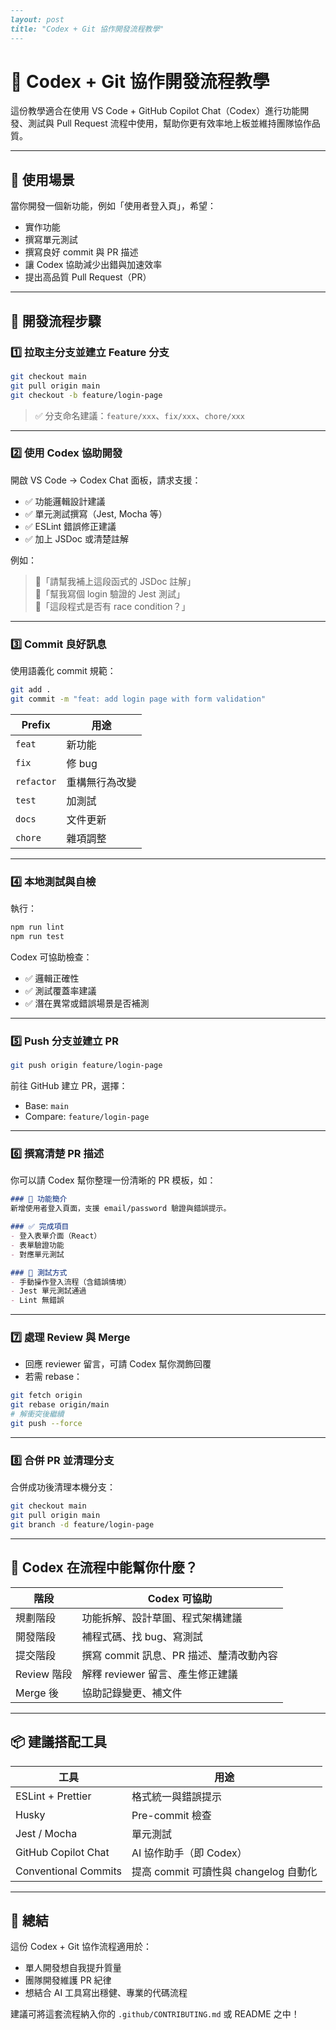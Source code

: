 ```markdown
---
layout: post
title: "Codex + Git 協作開發流程教學"
---
```

# 🧠 Codex + Git 協作開發流程教學

這份教學適合在使用 VS Code + GitHub Copilot Chat（Codex）進行功能開發、測試與 Pull Request 流程中使用，幫助你更有效率地上板並維持團隊協作品質。

---

## 🎯 使用場景

當你開發一個新功能，例如「使用者登入頁」，希望：

- 實作功能
- 撰寫單元測試
- 撰寫良好 commit 與 PR 描述
- 讓 Codex 協助減少出錯與加速效率
- 提出高品質 Pull Request（PR）

---

## 🔁 開發流程步驟

### 1️⃣ 拉取主分支並建立 Feature 分支

```bash
git checkout main
git pull origin main
git checkout -b feature/login-page
```

> ✅ 分支命名建議：`feature/xxx`、`fix/xxx`、`chore/xxx`

---

### 2️⃣ 使用 Codex 協助開發

開啟 VS Code → Codex Chat 面板，請求支援：
- ✅ 功能邏輯設計建議
- ✅ 單元測試撰寫（Jest, Mocha 等）
- ✅ ESLint 錯誤修正建議
- ✅ 加上 JSDoc 或清楚註解

例如：

> 💬「請幫我補上這段函式的 JSDoc 註解」  
> 💬「幫我寫個 login 驗證的 Jest 測試」  
> 💬「這段程式是否有 race condition？」  

---

### 3️⃣ Commit 良好訊息

使用語義化 commit 規範：

```bash
git add .
git commit -m "feat: add login page with form validation"
```

| Prefix | 用途 |
|--------|------|
| `feat` | 新功能 |
| `fix` | 修 bug |
| `refactor` | 重構無行為改變 |
| `test` | 加測試 |
| `docs` | 文件更新 |
| `chore` | 雜項調整 |

---

### 4️⃣ 本地測試與自檢

執行：

```bash
npm run lint
npm run test
```

Codex 可協助檢查：
- ✅ 邏輯正確性
- ✅ 測試覆蓋率建議
- ✅ 潛在異常或錯誤場景是否補測

---

### 5️⃣ Push 分支並建立 PR

```bash
git push origin feature/login-page
```

前往 GitHub 建立 PR，選擇：
- Base: `main`
- Compare: `feature/login-page`

---

### 6️⃣ 撰寫清楚 PR 描述

你可以請 Codex 幫你整理一份清晰的 PR 模板，如：

```markdown
### 📌 功能簡介
新增使用者登入頁面，支援 email/password 驗證與錯誤提示。

### ✅ 完成項目
- 登入表單介面（React）
- 表單驗證功能
- 對應單元測試

### 🧪 測試方式
- 手動操作登入流程（含錯誤情境）
- Jest 單元測試通過
- Lint 無錯誤
```

---

### 7️⃣ 處理 Review 與 Merge

- 回應 reviewer 留言，可請 Codex 幫你潤飾回覆
- 若需 rebase：

```bash
git fetch origin
git rebase origin/main
# 解衝突後繼續
git push --force
```

---

### 8️⃣ 合併 PR 並清理分支

合併成功後清理本機分支：

```bash
git checkout main
git pull origin main
git branch -d feature/login-page
```

---

## 🧠 Codex 在流程中能幫你什麼？

| 階段 | Codex 可協助 |
|------|--------------|
| 規劃階段 | 功能拆解、設計草圖、程式架構建議 |
| 開發階段 | 補程式碼、找 bug、寫測試 |
| 提交階段 | 撰寫 commit 訊息、PR 描述、釐清改動內容 |
| Review 階段 | 解釋 reviewer 留言、產生修正建議 |
| Merge 後 | 協助記錄變更、補文件 |

---

## 📦 建議搭配工具

| 工具 | 用途 |
|------|------|
| ESLint + Prettier | 格式統一與錯誤提示 |
| Husky | Pre-commit 檢查 |
| Jest / Mocha | 單元測試 |
| GitHub Copilot Chat | AI 協作助手（即 Codex） |
| Conventional Commits | 提高 commit 可讀性與 changelog 自動化 |

---

## 📝 總結

這份 Codex + Git 協作流程適用於：

- 單人開發想自我提升質量
- 團隊開發維護 PR 紀律
- 想結合 AI 工具寫出穩健、專業的代碼流程

建議可將這套流程納入你的 `.github/CONTRIBUTING.md` 或 README 之中！
